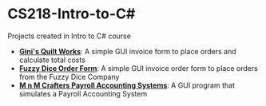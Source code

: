 # CS218-Intro-to-C#

Projects created in Intro to C# course<br>

- <b><a href="https://github.com/Coderaulic/Intro-to-C-Sharp/tree/master/Project%201%20-%20Gini's%20Quilt%20Works">
Gini's Quilt Works</a></b>: A simple GUI invoice form to place orders and calculate total costs
- <b><a href="https://github.com/Coderaulic/Intro-to-C-Sharp/tree/master/Project%202%20-%20Fuzzy%20Dice">
Fuzzy Dice Order Form</a></b>: A simple GUI invoice order form to place orders from the Fuzzy Dice Company
- <b><a href="https://github.com/Coderaulic/Intro-to-C-Sharp/tree/master/Project%203%20-%20M%26M%20Crafters">
M n M Crafters Payroll Accounting Systems</a></b>: A GUI program that simulates a Payroll Accounting System
